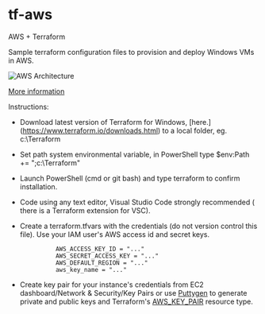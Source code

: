 # tf-aws
AWS + Terraform

Sample terraform configuration files to provision and deploy Windows VMs in AWS.  

![AWS Architecture](https://4.bp.blogspot.com/-hszy9dRv-F0/WDcRKLILxwI/AAAAAAAACpA/m4MVKUei-ggl1tRH99Sz0OAfAY8BBBfiwCEw/s640/AWS-Architecture.PNG)

[More information](https://www.terraform.io/docs/providers/aws/index.html)  

Instructions:
* Download latest version of Terraform for Windows, [here.] (https://www.terraform.io/downloads.html) to a local folder, eg. c:\Terraform
* Set path system environmental variable, in PowerShell type $env:Path += ";c:\Terraform"
* Launch PowerShell (cmd or git bash) and type terraform to confirm installation.
* Code using any text editor, Visual Studio Code strongly recommended ( there is a Terraform extension for VSC).
* Create a terraform.tfvars with the credentials (do not version control this file).  Use your IAM user's AWS access id and secret keys.

                AWS_ACCESS_KEY_ID = "..."  
                AWS_SECRET_ACCESS_KEY = "..."  
                AWS_DEFAULT_REGION = "..."  
                aws_key_name = "..."  

* Create key pair for your instance's credentials from EC2 dashboard/Network & Security/Key Pairs or use [Puttygen](https://the.earth.li/~sgtatham/putty/latest/x86/puttygen.exe) to generate private and public keys and Terraform's [AWS_KEY_PAIR](https://www.terraform.io/docs/providers/aws/r/key_pair.html) resource type.


